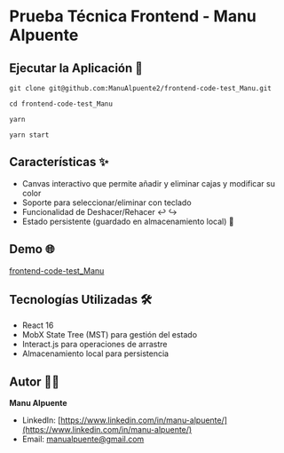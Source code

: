 # Prueba Técnica Frontend - Manu Alpuente

## Ejecutar la Aplicación 🚀

```
git clone git@github.com:ManuAlpuente2/frontend-code-test_Manu.git
```

```
cd frontend-code-test_Manu
```

```
yarn
```

```
yarn start
```

## Características ✨

- Canvas interactivo que permite añadir y eliminar cajas y modificar su color
- Soporte para seleccionar/eliminar con teclado
- Funcionalidad de Deshacer/Rehacer ↩️ ↪️
- Estado persistente (guardado en almacenamiento local) 💾

## Demo 🌐

[frontend-code-test_Manu](https://manualpuente2.github.io/frontend-code-test_Manu/build/)

## Tecnologías Utilizadas 🛠️

- React 16
- MobX State Tree (MST) para gestión del estado
- Interact.js para operaciones de arrastre
- Almacenamiento local para persistencia

## Autor 👨‍💻

**Manu Alpuente**

- LinkedIn: [https://www.linkedin.com/in/manu-alpuente/](https://www.linkedin.com/in/manu-alpuente/)
- Email: [manualpuente@gmail.com](mailto:manualpuente@gmail.com)
